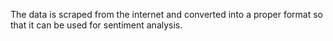 The data is scraped from the internet and converted into a proper format so that it can be used for sentiment analysis.
